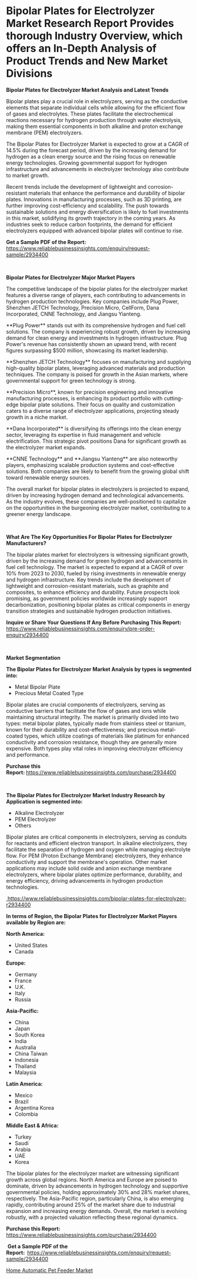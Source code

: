 <p><h1>Bipolar Plates for Electrolyzer Market Research Report Provides thorough Industry Overview, which offers an In-Depth Analysis of Product Trends and New Market Divisions</h1></p><p><strong>Bipolar Plates for Electrolyzer Market Analysis and Latest Trends</strong></p>
<p><p>Bipolar plates play a crucial role in electrolyzers, serving as the conductive elements that separate individual cells while allowing for the efficient flow of gases and electrolytes. These plates facilitate the electrochemical reactions necessary for hydrogen production through water electrolysis, making them essential components in both alkaline and proton exchange membrane (PEM) electrolyzers.</p><p>The Bipolar Plates for Electrolyzer Market is expected to grow at a CAGR of 14.5% during the forecast period, driven by the increasing demand for hydrogen as a clean energy source and the rising focus on renewable energy technologies. Growing governmental support for hydrogen infrastructure and advancements in electrolyzer technology also contribute to market growth. </p><p>Recent trends include the development of lightweight and corrosion-resistant materials that enhance the performance and durability of bipolar plates. Innovations in manufacturing processes, such as 3D printing, are further improving cost-efficiency and scalability. The push towards sustainable solutions and energy diversification is likely to fuel investments in this market, solidifying its growth trajectory in the coming years. As industries seek to reduce carbon footprints, the demand for efficient electrolyzers equipped with advanced bipolar plates will continue to rise.</p></p>
<p><strong>Get a Sample PDF of the Report:&nbsp;</strong> <a href="https://www.reliablebusinessinsights.com/enquiry/request-sample/2934400?utm_campaign=3283&utm_medium=2&utm_source=Github&utm_content=ia&utm_term=13032025&utm_id=bipolar-plates-for-electrolyzer">https://www.reliablebusinessinsights.com/enquiry/request-sample/2934400</a></p>
<p>&nbsp;</p>
<p><strong>Bipolar Plates for Electrolyzer Major Market Players</strong></p>
<p><p>The competitive landscape of the bipolar plates for the electrolyzer market features a diverse range of players, each contributing to advancements in hydrogen production technologies. Key companies include Plug Power, Shenzhen JETCH Technology, Precision Micro, CellForm, Dana Incorporated, CNNE Technology, and Jiangsu Yianteng.</p><p>**Plug Power** stands out with its comprehensive hydrogen and fuel cell solutions. The company is experiencing robust growth, driven by increasing demand for clean energy and investments in hydrogen infrastructure. Plug Power's revenue has consistently shown an upward trend, with recent figures surpassing $500 million, showcasing its market leadership.</p><p>**Shenzhen JETCH Technology** focuses on manufacturing and supplying high-quality bipolar plates, leveraging advanced materials and production techniques. The company is poised for growth in the Asian markets, where governmental support for green technology is strong.</p><p>**Precision Micro**, known for precision engineering and innovative manufacturing processes, is enhancing its product portfolio with cutting-edge bipolar plate solutions. Their focus on quality and customization caters to a diverse range of electrolyzer applications, projecting steady growth in a niche market.</p><p>**Dana Incorporated** is diversifying its offerings into the clean energy sector, leveraging its expertise in fluid management and vehicle electrification. This strategic pivot positions Dana for significant growth as the electrolyzer market expands.</p><p>**CNNE Technology** and **Jiangsu Yianteng** are also noteworthy players, emphasizing scalable production systems and cost-effective solutions. Both companies are likely to benefit from the growing global shift toward renewable energy sources.</p><p>The overall market for bipolar plates in electrolyzers is projected to expand, driven by increasing hydrogen demand and technological advancements. As the industry evolves, these companies are well-positioned to capitalize on the opportunities in the burgeoning electrolyzer market, contributing to a greener energy landscape.</p></p>
<p>&nbsp;</p>
<p><strong>What Are The Key Opportunities For Bipolar Plates for Electrolyzer Manufacturers?</strong></p>
<p><p>The bipolar plates market for electrolyzers is witnessing significant growth, driven by the increasing demand for green hydrogen and advancements in fuel cell technology. The market is expected to expand at a CAGR of over 10% from 2023 to 2030, fueled by rising investments in renewable energy and hydrogen infrastructure. Key trends include the development of lightweight and corrosion-resistant materials, such as graphite and composites, to enhance efficiency and durability. Future prospects look promising, as government policies worldwide increasingly support decarbonization, positioning bipolar plates as critical components in energy transition strategies and sustainable hydrogen production initiatives.</p></p>
<p><strong>Inquire or Share Your Questions If Any Before Purchasing This Report:</strong> <a href="https://www.reliablebusinessinsights.com/enquiry/pre-order-enquiry/2934400?utm_campaign=3283&utm_medium=2&utm_source=Github&utm_content=ia&utm_term=13032025&utm_id=bipolar-plates-for-electrolyzer">https://www.reliablebusinessinsights.com/enquiry/pre-order-enquiry/2934400</a></p>
<p>&nbsp;</p>
<p><strong>Market Segmentation</strong></p>
<p><strong>The Bipolar Plates for Electrolyzer Market Analysis by types is segmented into:</strong></p>
<p><ul><li>Metal Bipolar Plate</li><li>Precious Metal Coated Type</li></ul></p>
<p><p>Bipolar plates are crucial components of electrolyzers, serving as conductive barriers that facilitate the flow of gases and ions while maintaining structural integrity. The market is primarily divided into two types: metal bipolar plates, typically made from stainless steel or titanium, known for their durability and cost-effectiveness; and precious metal-coated types, which utilize coatings of materials like platinum for enhanced conductivity and corrosion resistance, though they are generally more expensive. Both types play vital roles in improving electrolyzer efficiency and performance.</p></p>
<p><strong>Purchase this Report:&nbsp;</strong><a href="https://www.reliablebusinessinsights.com/purchase/2934400?utm_campaign=3283&utm_medium=2&utm_source=Github&utm_content=ia&utm_term=13032025&utm_id=bipolar-plates-for-electrolyzer">https://www.reliablebusinessinsights.com/purchase/2934400</a></p>
<p>&nbsp;</p>
<p><strong>The Bipolar Plates for Electrolyzer Market Industry Research by Application is segmented into:</strong></p>
<p><ul><li>Alkaline Electrolyzer</li><li>PEM Electrolyzer</li><li>Others</li></ul></p>
<p><p>Bipolar plates are critical components in electrolyzers, serving as conduits for reactants and efficient electron transport. In alkaline electrolyzers, they facilitate the separation of hydrogen and oxygen while managing electrolyte flow. For PEM (Proton Exchange Membrane) electrolyzers, they enhance conductivity and support the membrane's operation. Other market applications may include solid oxide and anion exchange membrane electrolyzers, where bipolar plates optimize performance, durability, and energy efficiency, driving advancements in hydrogen production technologies.</p></p>
<p><a href="https://www.reliablebusinessinsights.com/bipolar-plates-for-electrolyzer-r2934400?utm_campaign=3283&utm_medium=2&utm_source=Github&utm_content=ia&utm_term=13032025&utm_id=bipolar-plates-for-electrolyzer">&nbsp;https://www.reliablebusinessinsights.com/bipolar-plates-for-electrolyzer-r2934400</a></p>
<p><strong>In terms of Region, the Bipolar Plates for Electrolyzer Market Players available by Region are:</strong></p>
<p>
    <p> <strong> North America: </strong>
        <ul>
            <li>United States</li>
            <li>Canada</li>
        </ul>
        </p> 
    <p> <strong> Europe: </strong>
        <ul>
            <li>Germany</li>
            <li>France</li>
            <li>U.K.</li>
            <li>Italy</li>
            <li>Russia</li>
        </ul>
        </p> 
    <p> <strong> Asia-Pacific: </strong>
        <ul>
            <li>China</li>
            <li>Japan</li>
            <li>South Korea</li>
            <li>India</li>
            <li>Australia</li>
            <li>China Taiwan</li>
            <li>Indonesia</li>
            <li>Thailand</li>
            <li>Malaysia</li>
        </ul>
        </p> 
    <p> <strong> Latin America: </strong>
        <ul>
            <li>Mexico</li>
            <li>Brazil</li>
            <li>Argentina Korea</li>
            <li>Colombia</li>
        </ul>
        </p> 
    <p> <strong> Middle East & Africa: </strong>
        <ul>
            <li>Turkey</li>
            <li>Saudi</li>
            <li>Arabia</li>
            <li>UAE</li>
            <li>Korea</li>
        </ul>
    </p>
    </p>
<p><p>The bipolar plates for the electrolyzer market are witnessing significant growth across global regions. North America and Europe are poised to dominate, driven by advancements in hydrogen technology and supportive governmental policies, holding approximately 30% and 28% market shares, respectively. The Asia-Pacific region, particularly China, is also emerging rapidly, contributing around 25% of the market share due to industrial expansion and increasing energy demands. Overall, the market is evolving robustly, with a projected valuation reflecting these regional dynamics.</p></p>
<p><strong>Purchase this Report: </strong><a href="https://www.reliablebusinessinsights.com/purchase/2934400?utm_campaign=3283&utm_medium=2&utm_source=Github&utm_content=ia&utm_term=13032025&utm_id=bipolar-plates-for-electrolyzer">https://www.reliablebusinessinsights.com/purchase/2934400</a></p>
<p>&nbsp;<strong>Get a Sample PDF of the Report:&nbsp;&nbsp;</strong><a href="https://www.reliablebusinessinsights.com/enquiry/request-sample/2934400?utm_campaign=3283&utm_medium=2&utm_source=Github&utm_content=ia&utm_term=13032025&utm_id=bipolar-plates-for-electrolyzer">https://www.reliablebusinessinsights.com/enquiry/request-sample/2934400</a></p>
<p><strong></strong></p>
<p><p><a href="https://github.com/saeiddaemo/Market-Research-Report-List-1/blob/main/home-automatic-pet-feeder-market.md?utm_campaign=3283&utm_medium=2&utm_source=Github&utm_content=ia&utm_term=13032025&utm_id=bipolar-plates-for-electrolyzer">Home Automatic Pet Feeder Market</a></p></p>